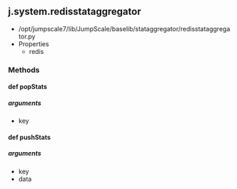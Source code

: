 ## j.system.redisstataggregator

- /opt/jumpscale7/lib/JumpScale/baselib/stataggregator/redisstataggregator.py
- Properties
    - redis

### Methods

#### def popStats 
##### arguments

- key
#### def pushStats 
##### arguments

- key
- data
